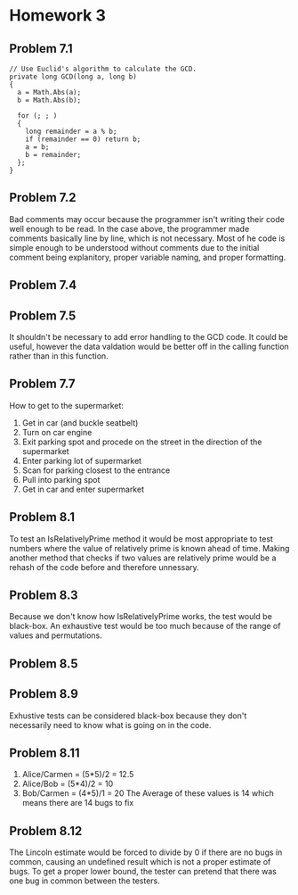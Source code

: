 # Homework 3

## Problem 7.1
```
// Use Euclid's algorithm to calculate the GCD.
private long GCD(long a, long b)
{
  a = Math.Abs(a);
  b = Math.Abs(b);

  for (; ; )
  {
    long remainder = a % b;
    if (remainder == 0) return b;
    a = b;
    b = remainder;
  };
}
```

## Problem 7.2

Bad comments may occur because the programmer isn't writing their code well enough to be read. In the case above, the programmer made comments basically line by line, which is not necessary. Most of he code is simple enough to be understood without comments due to the initial comment being explanitory, proper variable naming, and proper formatting.

## Problem 7.4

## Problem 7.5

It shouldn't be necessary to add error handling to the GCD code. It could be useful, however the data valdation would be better off in the calling function rather than in this function.

## Problem 7.7

How to get to the supermarket:
1. Get in car (and buckle seatbelt)
2. Turn on car engine
3. Exit parking spot and procede on the street in the direction of the supermarket
4. Enter parking lot of supermarket
5. Scan for parking closest to the entrance
6. Pull into parking spot
7. Get in car and enter supermarket

## Problem 8.1

To test an IsRelativelyPrime method it would be most appropriate to test numbers where the value of relatively prime is known ahead of time. Making another method that checks if two values are relatively prime would be a rehash of the code before and therefore unnessary.

## Problem 8.3

Because we don't know how IsRelativelyPrime works, the test would be black-box. An exhaustive test would be too much because of the range of values and permutations.

## Problem 8.5

## Problem 8.9

Exhustive tests can be considered black-box because they don't necessarily need to know what is going on in the code.

## Problem 8.11

1. Alice/Carmen = (5\*5)/2 = 12.5
2. Alice/Bob = (5\*4)/2 = 10
3. Bob/Carmen = (4\*5)/1 = 20
The Average of these values is 14 which means there are 14 bugs to fix

## Problem 8.12

The Lincoln estimate would be forced to divide by 0 if there are no bugs in common, causing an undefined result which is not a proper estimate of bugs. To get a proper lower bound, the tester can pretend that there was one bug in common between the testers.
